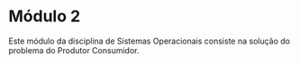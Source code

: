 # Módulo 2

Este módulo da disciplina de Sistemas Operacionais consiste na solução do problema do Produtor Consumidor.
